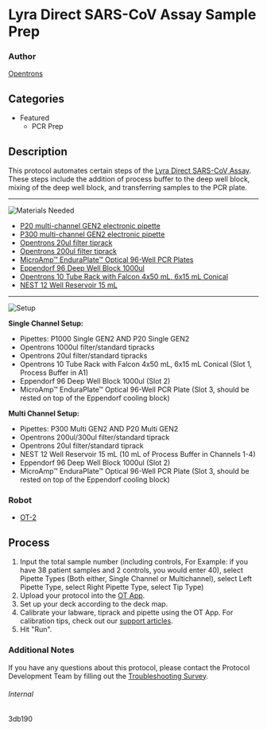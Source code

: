 # Lyra Direct SARS-CoV Assay Sample Prep

### Author
[Opentrons](https://opentrons.com/)

## Categories
* Featured
	* PCR Prep

## Description
This protocol automates certain steps of the [Lyra Direct SARS-CoV Assay](https://www.quidel.com/molecular-diagnostics/lyra-direct-sars-cov-2-assay). These steps include the addition of process buffer to the deep well block, mixing of the deep well block, and transferring samples to the PCR plate. 

---
![Materials Needed](https://s3.amazonaws.com/opentrons-protocol-library-website/custom-README-images/001-General+Headings/materials.png)

* [P20 multi-channel GEN2 electronic pipette](https://shop.opentrons.com/collections/ot-2-robot/products/8-channel-electronic-pipette?variant=5978988707869)
* [P300 multi-channel GEN2 electronic pipette](https://shop.opentrons.com/collections/ot-2-robot/products/8-channel-electronic-pipette?variant=5984202489885)
* [Opentrons 20ul filter tiprack](https://shop.opentrons.com/collections/opentrons-tips/products/opentrons-10ul-filter-tip)
* [Opentrons 200ul filter tiprack](https://shop.opentrons.com/collections/opentrons-tips/products/opentrons-1000ul-filter-tips)
* [MicroAmp™ EnduraPlate™ Optical 96-Well PCR Plates](https://www.thermofisher.com/order/catalog/product/4483354#/4483354)
* [Eppendorf 96 Deep Well Block 1000ul](https://online-shop.eppendorf.us/US-en/Laboratory-Consumables-44512/Plates-44516/Eppendorf-Deepwell-Plates-PF-55960.html)
* [Opentrons 10 Tube Rack with Falcon 4x50 mL, 6x15 mL Conical](https://shop.opentrons.com/products/tube-rack-set-1?_ga=2.93128221.1266032643.1606143320-1181961818.1604785212)
* [NEST 12 Well Reservoir 15 mL](https://shop.opentrons.com/collections/reservoirs/products/nest-12-well-reservoir-15-ml)

---
![Setup](https://s3.amazonaws.com/opentrons-protocol-library-website/custom-README-images/001-General+Headings/Setup.png)

**Single Channel Setup:**
* Pipettes: P1000 Single GEN2 AND P20 Single GEN2
* Opentrons 1000ul filter/standard tipracks
* Opentrons 20ul filter/standard tipracks 
* Opentrons 10 Tube Rack with Falcon 4x50 mL, 6x15 mL Conical (Slot 1, Process Buffer in A1)
* Eppendorf 96 Deep Well Block 1000ul (Slot 2)
* MicroAmp™ EnduraPlate™ Optical 96-Well PCR Plate (Slot 3, should be rested on top of the Eppendorf cooling block)

**Multi Channel Setup:**
* Pipettes: P300 Multi GEN2 AND P20 Multi GEN2
* Opentrons 200ul/300ul filter/standard tiprack
* Opentrons 20ul filter/standard tiprack
* NEST 12 Well Reservoir 15 mL (10 mL of Process Buffer in Channels 1-4)
* Eppendorf 96 Deep Well Block 1000ul (Slot 2)
* MicroAmp™ EnduraPlate™ Optical 96-Well PCR Plate (Slot 3, should be rested on top of the Eppendorf cooling block)

### Robot
* [OT-2](https://opentrons.com/ot-2)

## Process
1. Input the total sample number (including controls, For Example: if you have 38 patient samples and 2 controls, you would enter 40), select Pipette Types (Both either, Single Channel or Multichannel), select Left Pipette Type, select Right Pipette Type, select Tip Type)
2. Upload your protocol into the [OT App](https://opentrons.com/ot-app).
3. Set up your deck according to the deck map.
4. Calibrate your labware, tiprack and pipette using the OT App. For calibration tips, check out our [support articles](https://support.opentrons.com/en/collections/1559720-guide-for-getting-started-with-the-ot-2).
5. Hit "Run".

### Additional Notes
If you have any questions about this protocol, please contact the Protocol Development Team by filling out the [Troubleshooting Survey](https://protocol-troubleshooting.paperform.co/).

###### Internal
3db190